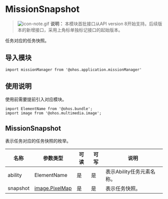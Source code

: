# MissionSnapshot

> ![icon-note.gif](public_sys-resources/icon-note.gif) **说明：**
> 本模块首批接口从API version 8开始支持。后续版本的新增接口，采用上角标单独标记接口的起始版本。

任务对应的任务快照。

## 导入模块

```
import missionManager from '@ohos.application.missionManager'
```

## 使用说明

使用前需要提前引入对应模块。

```
import ElementName from '@ohos.bundle';
import image from '@ohos.multimedia.image';
```
## MissionSnapshot

表示任务对应的任务快照的枚举。

  | 名称 | 参数类型 | 可读 | 可写 | 说明 |
| -------- | -------- | -------- | -------- | -------- |
| ability | ElementName | 是 | 是 | 表示Ability任务元素名称。 |
| snapshot | [image.PixelMap](js-apis-image.md) | 是 | 是 | 表示任务快照。 |
